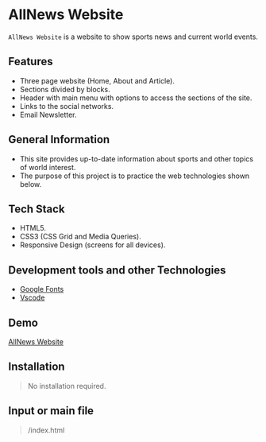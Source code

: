 # AllNews Website

`AllNews Website` is a website to show sports news and current world events.

## Features

- Three page website (Home, About and Article).
- Sections divided by blocks.
- Header with main menu with options to access the sections of the site.
- Links to the social networks.
- Email Newsletter.

## General Information

- This site provides up-to-date information about sports and other topics of world interest.
- The purpose of this project is to practice the web technologies shown below.

## Tech Stack

- HTML5.
- CSS3 (CSS Grid and Media Queries).
- Responsive Design (screens for all devices).

## Development tools and other Technologies

- [Google Fonts](https://fonts.google.com/)
- [Vscode](https://code.visualstudio.com/)

## Demo

[AllNews Website](https://google.com)

## Installation

> No installation required.

## Input or main file

> /index.html
